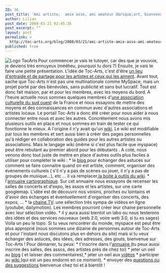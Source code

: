 ```yaml
---
ID: 36
post_title: 'Ami artiste,  amie asso, ami amateur d&rsquo;art, bienvenue sur Toc-Arts !'
author: Lilian
post_date: 2008-03-21 02:45:36
post_excerpt: ""
layout: post
permalink: >
  http://toc-arts.org/blog/2008/03/21/ami-artiste-amie-asso-ami-amateur-dart-bienvenue-sur-toc-arts/
published: true
---
```

<img src="http://toc-arts.org/blog/wp-content/uploads/2008/03/logotocarts.thumbnail.jpg" alt="Logo TocArts" align="left" />Pour commencer je vais te tutoyer, car des que je vouvoie, je deviens très ennuyeux (mééheu, pourquoi tu dors ?) Ensuite, je vais te faire une petite présentation. L'idée de Toc-Arts, c'est d'être [un lieu d'entraide et de partage pour les artistes et ceux qui les aiment][1]. Avant tout, sache que Toc-Arts n'est pas une multinationale comme MySpace, mais un projet porté par des bénévoles, sans publicité et sans but lucratif. Tout est donc fait maison, par et pour les membres, avec les moyens du bord. A l'heure actuelle nous sommes quelques membres d'[une association culturelle du sud ouest][2] de la France et nous essayons de mettre des moyens et des connaissances en commun avec d'autres associations et artistes locaux. Le portail Toc-Arts a donc été créer pour nous aider à nous connecter entre nous et avec les autres. Concrètement nous avons mis plusieurs outils en place et nous sommes en train de tester ce qui fonctionne le mieux. A l'origine il n'y avait qu'un [wiki][3]. Le wiki est modifiable par tous les membres et sert aussi bien à créer des pages personnelles qu'à rédiger en collaboration des guides pour les autres artistes ou associations. Mais le langage wiki (même si c'est plus facile que myspace) peut être rebutant au premier abord pour les débutants . A coté, nous venons donc tout juste de mettre en place d'autres outils plus faciles à utiliser pour compléter le wiki : * le [blog ][4]pour échanger des astuces sur comment se faire connaitre quand on est artiste, comment, organiser des événements culturels ( s'il n'y a pas de scènes ou jouer, il n'y a pas de groupes de musique...), etc ... il va remplacer[ la boite à outils du wiki][5]. * l'[annuaire cartographique][6]. Sur cet annuaire nous essayons de recenser les salles de concerts et d'expo, les assos et les artistes, sur une carte googlemap. L'idée est de découvrir nos voisins, proches ou lointains et d'avoir des échanges et éventuellement d'organiser des concerts, des expos, ... * la [chaine TV][7]. une sélection très sympa de vidéos en ligne (youtube, dailymotion). Les membres pourront créer leur chaine personnelle avec leur sélection vidéo. * il y aura aussi bientot un labo ou nous testerons des idées et des services nouveaux (web 2.0, voire web 3.0, si tu es sages) Voila un peu le topo. Si tu veux rencontrer du monde, myspace est peut être plus approprié (nous sommes une dizaine de personnes autour de Toc-Arts et pour l'instant nous discutons plus en dehors du site) mais si tu veux échanger des astuces, des idées, des adresses, des gouts, bienvenue sur Toc-Arts ! Pour démarrer, tu peux: * t'inscrire dans l'[annuaire ][8](tu peux aussi inscrire des salles, des assos, des artistes près de chez toi) * jeter un oeil au [blog][4] ( et laisser des commentaires)[ ][4] * jeter un oeil aux [vidéos][7] * participer au [wiki ][9](qui est un peu endormi en ce moment). * envoyer des [questions ou des suggestions][10] bienvenue chez toi et à bientôt !

 [1]: http://toc-arts.org/blog/2008/03/02/artistes-20-assos-public-la-culture-cest-vous/
 [2]: http://toc-arts.org/mandragore/
 [3]: http://toc-arts.org/
 [4]: http://toc-arts.org/blog/
 [5]: http://toc-arts.org/index.php?title=TocArts:Bo%C3%AEte_%C3%A0_outils
 [6]: http://www.zeemaps.com/map.do?group=63401
 [7]: http://toc-arts.org/blog/tv
 [8]: http://toc-arts.org/blog/2008/03/21/annuaire-geographique-de-la-scene-culturelle-locale-et-globale/
 [9]: http://toc-arts.org/index.php?title=TocArts:Participez
 [10]: mailto:lilious@toc-arts.org
